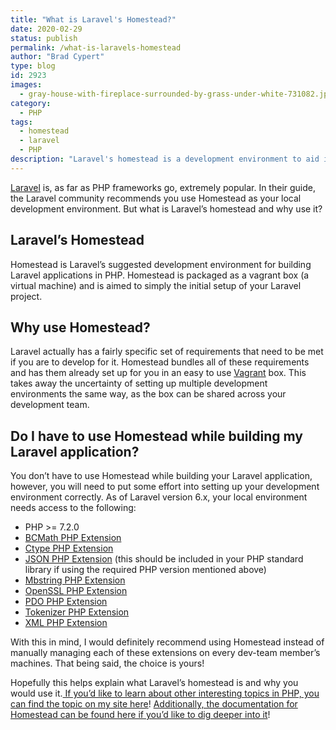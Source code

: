 ```yaml
---
title: "What is Laravel's Homestead?"
date: 2020-02-29
status: publish
permalink: /what-is-laravels-homestead
author: "Brad Cypert"
type: blog
id: 2923
images:
  - gray-house-with-fireplace-surrounded-by-grass-under-white-731082.jpg
category:
  - PHP
tags:
  - homestead
  - laravel
  - PHP
description: "Laravel's homestead is a development environment to aid in building Laravel applications in PHP."
---
```


[Laravel](https://laravel.com/) is, as far as PHP frameworks go, extremely popular. In their guide, the Laravel community recommends you use Homestead as your local development environment. But what is Laravel’s homestead and why use it?

## Laravel’s Homestead

Homestead is Laravel’s suggested development environment for building Laravel applications in PHP. Homestead is packaged as a vagrant box (a virtual machine) and is aimed to simply the initial setup of your Laravel project.

## Why use Homestead?

Laravel actually has a fairly specific set of requirements that need to be met if you are to develop for it. Homestead bundles all of these requirements and has them already set up for you in an easy to use [Vagrant](https://www.vagrantup.com/) box. This takes away the uncertainty of setting up multiple development environments the same way, as the box can be shared across your development team.

## Do I have to use Homestead while building my Laravel application?

You don’t have to use Homestead while building your Laravel application, however, you will need to put some effort into setting up your development environment correctly. As of Laravel version 6.x, your local environment needs access to the following:

- PHP &gt;= 7.2.0
- [BCMath PHP Extension](https://www.php.net/manual/en/book.bc.php)
- [Ctype PHP Extension](https://www.php.net/manual/en/book.ctype.php)
- [JSON PHP Extension](https://www.php.net/manual/en/book.json.php) (this should be included in your PHP standard library if using the required PHP version mentioned above)
- [Mbstring PHP Extension](https://www.php.net/manual/en/mbstring.installation.php)
- [OpenSSL PHP Extension](https://www.php.net/manual/en/book.openssl.php)
- [PDO PHP Extension](https://www.php.net/manual/en/pdo.installation.php)
- [Tokenizer PHP Extension](https://www.php.net/manual/en/book.tokenizer.php)
- [XML PHP Extension](https://www.php.net/manual/en/xml.installation.php)

With this in mind, I would definitely recommend using Homestead instead of manually managing each of these extensions on every dev-team member’s machines. That being said, the choice is yours!

Hopefully this helps explain what Laravel’s homestead is and why you would use it.[ If you’d like to learn about other interesting topics in PHP, you can find the topic on my site here](/tags/php)! [Additionally, the documentation for Homestead can be found here if you’d like to dig deeper into it](https://laravel.com/docs/6.x/installation)!
